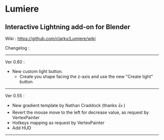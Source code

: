 # Lumiere

## Interactive Lightning add-on for Blender 
Wiki : https://github.com/clarkx/Lumiere/wiki

Changelog :
****
Ver 0.60 :
- New custom light button.
  - Create you shape facing the z-axis and use the new "Create light" button

****
Ver 0.55 :
- New gradient template by Nathan Craddock (thanks :+1: )
- Revert the mouse move to the left for decrease value, as request by VertexPainter
- Hotkeys mapping as request by VertexPainter
- Add HUD

****
